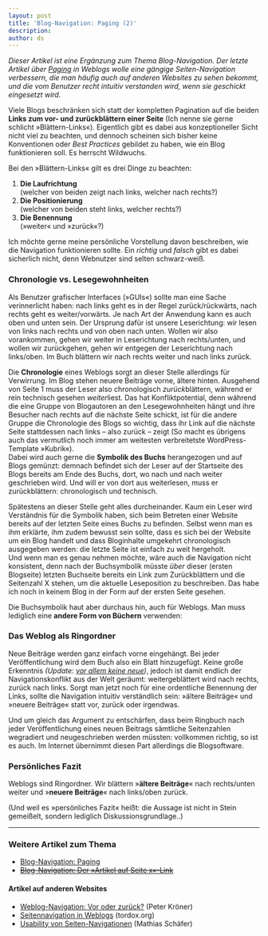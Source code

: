 ```yaml
---
layout: post
title: 'Blog-Navigation: Paging (2)'
description:
author: ds
---
```



*Dieser Artikel ist eine Ergänzung zum Thema Blog-Navigation. Der letzte Artikel über [Paging](http://blog.decaf.de/2008/01/blog-navigation-paging) in Weblogs wolle eine gängige Seiten-Navigation verbessern, die man häufig auch auf anderen Websites zu sehen bekommt, und die vom Benutzer recht intuitiv verstanden wird, wenn sie geschickt eingesetzt wird.*

Viele Blogs beschränken sich statt der kompletten Pagination auf die beiden **Links zum vor- und zurückblättern einer Seite** (Ich nenne sie gerne schlicht »Blättern-Links«). Eigentlich gibt es dabei aus konzeptioneller Sicht nicht viel zu beachten, und dennoch scheinen sich bisher keine Konventionen oder *Best Practices* gebildet zu haben, wie ein Blog funktionieren soll. Es herrscht Wildwuchs.

Bei den »Blättern-Links« gilt es drei Dinge zu beachten:

1. **Die Laufrichtung**  
 (welcher von beiden zeigt nach links, welcher nach rechts?)
2. **Die Positionierung**  
 (welcher von beiden steht links, welcher rechts?)
3. **Die Benennung**  
 (»weiter« und »zurück«?)

Ich möchte gerne meine persönliche Vorstellung davon beschreiben, wie die Navigation funktionieren sollte. Ein *richtig* und *falsch* gibt es dabei sicherlich nicht, denn Webnutzer sind selten schwarz-weiß.

### Chronologie vs. Lesegewohnheiten

Als Benutzer grafischer Interfaces (»GUIs«) sollte man eine Sache verinnerlicht haben: nach links geht es in der Regel zurück/rückwärts, nach rechts geht es weiter/vorwärts. Je nach Art der Anwendung kann es auch oben und unten sein. Der Ursprung dafür ist unsere Leserichtung: wir lesen von links nach rechts und von oben nach unten. Wollen wir also vorankommen, gehen wir weiter in Leserichtung nach rechts/unten, und wollen wir zurückgehen, gehen wir entgegen der Leserichtung nach links/oben. Im Buch blättern wir nach rechts weiter und nach links zurück.

Die **Chronologie** eines Weblogs sorgt an dieser Stelle allerdings für Verwirrung. Im Blog stehen neuere Beiträge vorne, ältere hinten. Ausgehend von Seite 1 muss der Leser also chronologisch *zurück*blättern, während er rein technisch gesehen *weiter*liest. Das hat Konfliktpotential, denn während die eine Gruppe von Blogautoren an den Lesegewohnheiten hängt und ihre Besucher nach rechts auf die nächste Seite schickt, ist für die andere Gruppe die Chronologie des Blogs so wichtig, dass ihr Link auf die nächste Seite stattdessen nach links – also zurück – zeigt (So macht es übrigens auch das vermutlich noch immer am weitesten verbreitetste WordPress-Template »Kubrik«).  
 Dabei wird auch gerne die **Symbolik des Buchs** herangezogen und auf Blogs gemünzt: demnach befindet sich der Leser auf der Startseite des Blogs bereits am Ende des Buchs, dort, wo nach und nach weiter geschrieben wird. Und will er von dort aus weiterlesen, muss er zurückblättern: chronologisch und technisch.

Spätestens an dieser Stelle geht alles durcheinander. Kaum ein Leser wird Verständnis für die Symbolik haben, sich beim Betreten einer Website bereits auf der letzten Seite eines Buchs zu befinden. Selbst wenn man es ihm erklärte, ihm zudem bewusst sein sollte, dass es sich bei der Website um ein Blog handelt und dass Bloginhalte umgekehrt chronologisch ausgegeben werden: die letzte Seite ist einfach zu weit hergeholt.  
 Und wenn man es genau nehmen möchte, wäre auch die Navigation nicht konsistent, denn nach der Buchsymbolik müsste *über* dieser (ersten Blogseite) letzten Buchseite bereits ein Link zum Zurückblättern und die Seitenzahl X stehen, um die aktuelle Leseposition zu beschreiben. Das habe ich noch in keinem Blog in der Form auf der ersten Seite gesehen.

Die Buchsymbolik haut aber durchaus hin, auch für Weblogs. Man muss lediglich eine **andere Form von Büchern** verwenden:

### Das Weblog als Ringordner

Neue Beiträge werden ganz einfach vorne eingehängt. Bei jeder Veröffentlichung wird dem Buch also ein Blatt hinzugefügt. Keine große Erkenntnis *(Update: [vor allem keine neue](http://www.peterkroener.de/2008/01/12/weblog-navigation-vor-oder-zurueck/#comment-6381))*, jedoch ist damit endlich der Navigationskonflikt aus der Welt geräumt: weitergeblättert wird nach rechts, zurück nach links. Sorgt man jetzt noch für eine ordentliche Benennung der Links, sollte die Navigation intuitiv verständlich sein: »ältere Beiträge« und »neuere Beiträge« statt vor, zurück oder irgendwas.

Und um gleich das Argument zu entschärfen, dass beim Ringbuch nach jeder Veröffentlichung eines neuen Beitrags sämtliche Seitenzahlen wegradiert und neugeschrieben werden müssten: vollkommen richtig, so ist es auch. Im Internet übernimmt diesen Part allerdings die Blogsoftware.

### Persönliches Fazit

Weblogs sind Ringordner. Wir blättern »**ältere Beiträge**« nach rechts/unten weiter und »**neuere Beiträge**« nach links/oben zurück.

(Und weil es »persönliches Fazit« heißt: die Aussage ist nicht in Stein gemeißelt, sondern lediglich Diskussionsgrundlage..)

---

### Weitere Artikel zum Thema

- [Blog-Navigation: Paging](http://blog.decaf.de/2008/01/blog-navigation-paging)
- ~~[Blog-Navigation: Der »Artikel auf Seite x«-Link](http://blog.decaf.de/2007/04/blog-navigation-the-entries-on-page-x-link)~~

#### Artikel auf anderen Websites

- [Weblog-Navigation: Vor oder zurück?](http://www.peterkroener.de/2008/01/12/weblog-navigation-vor-oder-zurueck/) (Peter Kröner)
- [Seitennavigation in Weblogs](http://tordox.org/23/seitennavigation-in-weblogs) (tordox.org)
- [Usability von Seiten-Navigationen](http://aktuell.de.selfhtml.org/weblog/seitennavigation) (Mathias Schäfer)



